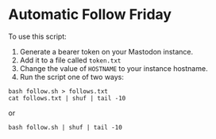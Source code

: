 # Automatic Follow Friday

To use this script:

1. Generate a bearer token on your Mastodon instance.
2. Add it to a file called `token.txt`
3. Change the value of `HOSTNAME` to your instance hostname.
4. Run the script one of two ways:

```
bash follow.sh > follows.txt
cat follows.txt | shuf | tail -10
```

or 

```
bash follow.sh | shuf | tail -10
```
